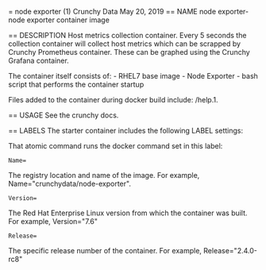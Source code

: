= node exporter (1)
Crunchy Data
May 20, 2019
== NAME
node exporter- node exporter container image

== DESCRIPTION
Host metrics collection container. Every 5 seconds the collection container will collect host metrics which can be scrapped by Crunchy Prometheus container. These can be graphed using the Crunchy Grafana container.

The container itself consists of:
    - RHEL7 base image
    - Node Exporter
    - bash script that performs the container startup

Files added to the container during docker build include: /help.1.

== USAGE
See the crunchy docs.


== LABELS
The starter container includes the following LABEL settings:

That atomic command runs the docker command set in this label:

`Name=`

The registry location and name of the image. For example, Name="crunchydata/node-exporter".

`Version=`

The Red Hat Enterprise Linux version from which the container was built. For example, Version="7.6"

`Release=`

The specific release number of the container. For example, Release="2.4.0-rc8"
